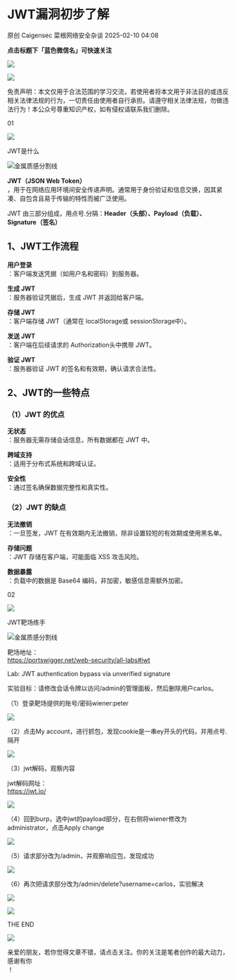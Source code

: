 #  JWT漏洞初步了解   
原创 Caigensec  菜根网络安全杂谈   2025-02-10 04:08  
  
**点击标题下「蓝色微信名」可快速关注**  
  
![](https://mmbiz.qpic.cn/mmbiz_jpg/ick6R1E3YokGicVeM3swHEZaM8cfEGLUB8QRicTAicIKyLaicmlicUGLv7XQP56vvc8dxVNSjYerVCHON8n1dlajco1w/640?wx_fmt=jpeg "")  
  
![](https://mmbiz.qpic.cn/mmbiz_gif/Sg02xflJ62rdxefX9thdaL8hxJWicY1vPlEmzNIWcBy2ypXTggHXX9e0kFDEVicficwTDdlLHLNrh6ica1SEvMqKeQ/640?wx_fmt=gif "")  
  
免责声明：本文仅用于合法范围的学习交流，若使用者将本文用于非法目的或违反相关法律法规的行为，一切责任由使用者自行承担。请遵守相关法律法规，勿做违法行为！本公众号尊重知识产权，如有侵权请联系我们删除。  
  
  
01  
  
![](https://mmbiz.qpic.cn/mmbiz_png/JklNicn4RoOYselcxR3KCEWzc5XxKBV6dHxicYwheES56YJiczBO0ticvSn4pXR7hibHXW2Rpfr6027LhnCurzjwibXg/640?wx_fmt=png "")  
  
  
  
JWT是什么  
  
![](https://mmbiz.qpic.cn/mmbiz_jpg/rrbZLC2ibIgtgV382cFCwmibpHFT7jndu1ibEDpFia0dzsjETHdt0HFzYlVRnHIaumpf3QyVos7giadDicqSku9zOEibw/640?wx_fmt=jpeg "金属质感分割线")  
  
  
**JWT（JSON Web Token）**  
，用于在网络应用环境间安全传递声明。通常用于身份验证和信息交换，因其紧凑、自包含且易于传输的特性而被广泛使用。  
  
JWT 由三部分组成，用点号.分隔：**Header（头部）、Payload（负载）、Signature（签名）**  
  
## 1、JWT工作流程  
  
  
**用户登录**  
：客户端发送凭据（如用户名和密码）到服务器。  
  
**生成 JWT**  
：服务器验证凭据后，生成 JWT 并返回给客户端。  
  
**存储 JWT**  
：客户端存储 JWT（通常在 localStorage或 sessionStorage中）。  
  
**发送 JWT**  
：客户端在后续请求的 Authorization头中携带 JWT。  
  
**验证 JWT**  
：服务器验证 JWT 的签名和有效期，确认请求合法性。  
  
## 2、JWT的一些特点  
  
### （1）JWT 的优点  
  
**无状态**  
：服务器无需存储会话信息，所有数据都在 JWT 中。  
  
**跨域支持**  
：适用于分布式系统和跨域认证。  
  
**安全性**  
：通过签名确保数据完整性和真实性。  
### （2）JWT 的缺点  
  
**无法撤销**  
：一旦签发，JWT 在有效期内无法撤销，除非设置较短的有效期或使用黑名单。  
  
**存储问题**  
：JWT 存储在客户端，可能面临 XSS 攻击风险。  
  
**数据暴露**  
：负载中的数据是 Base64 编码，非加密，敏感信息需额外加密。  
  
  
02  
  
![](https://mmbiz.qpic.cn/mmbiz_png/JklNicn4RoOYselcxR3KCEWzc5XxKBV6dHxicYwheES56YJiczBO0ticvSn4pXR7hibHXW2Rpfr6027LhnCurzjwibXg/640?wx_fmt=png "")  
  
  
  
JWT靶场练手  
  
![](https://mmbiz.qpic.cn/mmbiz_jpg/rrbZLC2ibIgtgV382cFCwmibpHFT7jndu1ibEDpFia0dzsjETHdt0HFzYlVRnHIaumpf3QyVos7giadDicqSku9zOEibw/640?wx_fmt=jpeg "金属质感分割线")  
  
靶场地址：  
https://portswigger.net/web-security/all-labs#jwt  
  
Lab: JWT authentication bypass via unverified signature  
  
实验目标：请修改会话令牌以访问/admin的管理面板，然后删除用户carlos。  
  
（1）登录靶场提供的账号/密码wiener:peter  
  
![](https://mmbiz.qpic.cn/mmbiz_png/ick6R1E3YokFgeXI6ddtcORdG6P3aZI9EdwcT4aKdgb1YTTtqzwM5thOMqriaI3LyCNfoA0Lr7EicuH3r7FVKtR3A/640?wx_fmt=png&from=appmsg "")  
  
（2）点击My account，进行抓包，发现cookie是一串ey开头的代码，并用点号.隔开  
  
![](https://mmbiz.qpic.cn/mmbiz_png/ick6R1E3YokFgeXI6ddtcORdG6P3aZI9ERQPWre6QFYx7B5GxwYw7j1fwc6qRakz2XW9m9as9P0T7UAa7QhKqWA/640?wx_fmt=png&from=appmsg "")  
  
（3）jwt解码，观察内容  
  
jwt解码网址：  
https://jwt.io/  
  
![](https://mmbiz.qpic.cn/mmbiz_png/ick6R1E3YokFgeXI6ddtcORdG6P3aZI9EC9R5vKQomzOX6P9npvEc3pdmVxJzSvPib7ngngkURLfaWRzEcu1dxvw/640?wx_fmt=png&from=appmsg "")  
  
（4）回到burp，选中jwt的payload部分，在右侧将wiener修改为administrator，点击Apply change  
  
![](https://mmbiz.qpic.cn/mmbiz_png/ick6R1E3YokFgeXI6ddtcORdG6P3aZI9EPwNlz3Pu4nAibNmSDWFtybZib4owxOpyZB3g3zm6Olu5mMxvlxXqicbbA/640?wx_fmt=png&from=appmsg "")  
  
（5）请求部分改为/admin，并观察响应包，发现成功  
  
![](https://mmbiz.qpic.cn/mmbiz_png/ick6R1E3YokFgeXI6ddtcORdG6P3aZI9Er21o2ldWhKncib98ppfsUoq9ibkBavGZb5YmQA6YNHG1nXSqKib4diacSA/640?wx_fmt=png&from=appmsg "")  
  
（6）再次把请求部分改为/admin/delete?username=carlos，实验解决  
  
![](https://mmbiz.qpic.cn/mmbiz_png/ick6R1E3YokFgeXI6ddtcORdG6P3aZI9Esj6650QKc3LoibnMyyBMIBu4kDylbNrBet85uBT5fwiceuGeqeZbK6lw/640?wx_fmt=png&from=appmsg "")  
  
![](https://mmbiz.qpic.cn/mmbiz_png/ick6R1E3YokFgeXI6ddtcORdG6P3aZI9EebwPCaWEAKsAq06iaOGLkar3Kmhduh0CyZtw6a7DHGIYSicX2nPicicoGg/640?wx_fmt=png&from=appmsg "")  
  
  
  
THE END  
  
  
![](https://mmbiz.qpic.cn/mmbiz_png/ick6R1E3YokFvoM6PLd2g5R9ZyvTVYQhyosDWxvJP5DSfU2zuS01w7sRwGM8y8FPkADsZgW9OzB1fkoEcrsDxmA/640?&wx_fmt=png "")  
  
亲爱的朋友，若你觉得文章不错，请点击关注。你的关注是笔者创作的最大动力，感谢有你  
！  
  
